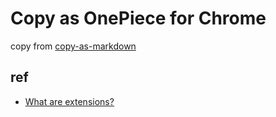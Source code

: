 # Copy as OnePiece for Chrome #
copy from [copy-as-markdown](https://github.com/chitsaou/copy-as-markdown)

## ref ##
* [What are extensions?](https://developer.chrome.com/extensions)